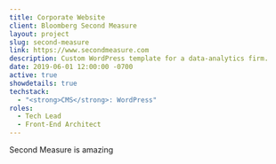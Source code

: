 ```yaml
---
title: Corporate Website
client: Bloomberg Second Measure
layout: project
slug: second-measure
link: https://www.secondmeasure.com
description: Custom WordPress template for a data-analytics firm.
date: 2019-06-01 12:00:00 -0700
active: true
showdetails: true
techstack:
  - "<strong>CMS</strong>: WordPress"
roles: 
  - Tech Lead
  - Front-End Architect
---
```


Second Measure is amazing